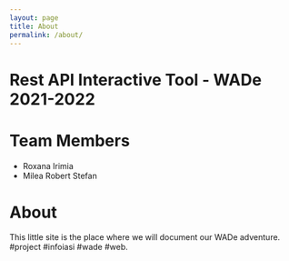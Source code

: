 ```yaml
---
layout: page
title: About
permalink: /about/
---
```


# Rest API Interactive Tool - WADe 2021-2022

# Team Members
- Roxana Irimia
- Milea Robert Stefan

# About
This little site is the place where we will document our WADe adventure.
#project #infoiasi #wade #web.


